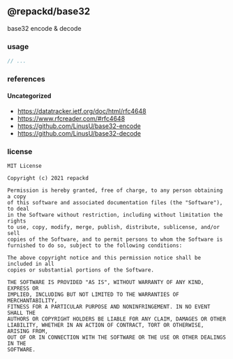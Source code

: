 ## @repackd/base32

base32 encode & decode

### usage

```js
// ...
```

### references

#### Uncategorized

- https://datatracker.ietf.org/doc/html/rfc4648
- https://www.rfcreader.com/#rfc4648
- https://github.com/LinusU/base32-encode
- https://github.com/LinusU/base32-decode

### license

```
MIT License

Copyright (c) 2021 repackd

Permission is hereby granted, free of charge, to any person obtaining a copy
of this software and associated documentation files (the "Software"), to deal
in the Software without restriction, including without limitation the rights
to use, copy, modify, merge, publish, distribute, sublicense, and/or sell
copies of the Software, and to permit persons to whom the Software is
furnished to do so, subject to the following conditions:

The above copyright notice and this permission notice shall be included in all
copies or substantial portions of the Software.

THE SOFTWARE IS PROVIDED "AS IS", WITHOUT WARRANTY OF ANY KIND, EXPRESS OR
IMPLIED, INCLUDING BUT NOT LIMITED TO THE WARRANTIES OF MERCHANTABILITY,
FITNESS FOR A PARTICULAR PURPOSE AND NONINFRINGEMENT. IN NO EVENT SHALL THE
AUTHORS OR COPYRIGHT HOLDERS BE LIABLE FOR ANY CLAIM, DAMAGES OR OTHER
LIABILITY, WHETHER IN AN ACTION OF CONTRACT, TORT OR OTHERWISE, ARISING FROM,
OUT OF OR IN CONNECTION WITH THE SOFTWARE OR THE USE OR OTHER DEALINGS IN THE
SOFTWARE.
```